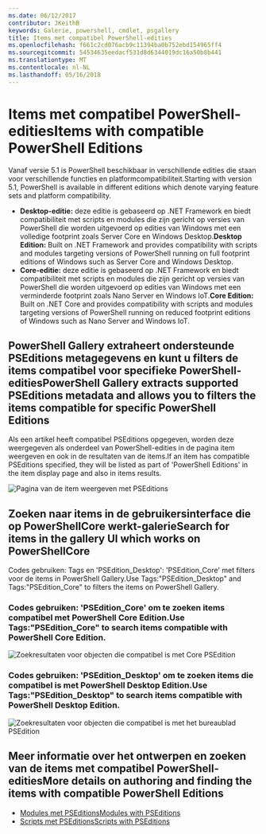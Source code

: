 ```yaml
---
ms.date: 06/12/2017
contributor: JKeithB
keywords: Galerie, powershell, cmdlet, psgallery
title: Items met compatibel PowerShell-edities
ms.openlocfilehash: f661c2cd076acb9c11394ba0b752ebd154965ff4
ms.sourcegitcommit: 54534635eedacf531d8d6344019dc16a50b8b441
ms.translationtype: MT
ms.contentlocale: nl-NL
ms.lasthandoff: 05/16/2018
---
```

# <a name="items-with-compatible-powershell-editions"></a><span data-ttu-id="b89cd-103">Items met compatibel PowerShell-edities</span><span class="sxs-lookup"><span data-stu-id="b89cd-103">Items with compatible PowerShell Editions</span></span>

<span data-ttu-id="b89cd-104">Vanaf versie 5.1 is PowerShell beschikbaar in verschillende edities die staan voor verschillende functies en platformcompatibiliteit.</span><span class="sxs-lookup"><span data-stu-id="b89cd-104">Starting with version 5.1, PowerShell is available in different editions which denote varying feature sets and platform compatibility.</span></span>

- <span data-ttu-id="b89cd-105">**Desktop-editie:** deze editie is gebaseerd op .NET Framework en biedt compatibiliteit met scripts en modules die zijn gericht op versies van PowerShell die worden uitgevoerd op edities van Windows met een volledige footprint zoals Server Core en Windows Desktop.</span><span class="sxs-lookup"><span data-stu-id="b89cd-105">**Desktop Edition:** Built on .NET Framework and provides compatibility with scripts and modules targeting versions of PowerShell running on full footprint editions of Windows such as Server Core and Windows Desktop.</span></span>
- <span data-ttu-id="b89cd-106">**Core-editie:** deze editie is gebaseerd op .NET Framework en biedt compatibiliteit met scripts en modules die zijn gericht op versies van PowerShell die worden uitgevoerd op edities van Windows met een verminderde footprint zoals Nano Server en Windows IoT.</span><span class="sxs-lookup"><span data-stu-id="b89cd-106">**Core Edition:** Built on .NET Core and provides compatibility with scripts and modules targeting versions of PowerShell running on reduced footprint editions of Windows such as Nano Server and Windows IoT.</span></span>

## <a name="powershell-gallery-extracts-supported-pseditions-metadata-and-allows-you-to-filters-the-items-compatible-for-specific-powershell-editions"></a><span data-ttu-id="b89cd-107">PowerShell Gallery extraheert ondersteunde PSEditions metagegevens en kunt u filters de items compatibel voor specifieke PowerShell-edities</span><span class="sxs-lookup"><span data-stu-id="b89cd-107">PowerShell Gallery extracts supported PSEditions metadata and allows you to filters the items compatible for specific PowerShell Editions</span></span>

<span data-ttu-id="b89cd-108">Als een artikel heeft compatibel PSEditions opgegeven, worden deze weergegeven als onderdeel van PowerShell-edities in de pagina item weergeven en ook in de resultaten van de items.</span><span class="sxs-lookup"><span data-stu-id="b89cd-108">If an item has compatible PSEditions specified, they will be listed as part of 'PowerShell Editions' in the item display page and also in items results.</span></span>

![Pagina van de item weergeven met PSEditions](../../Images/ItemDisplayPageWithPSEditions.PNG)

## <a name="search-for-items-in-the-gallery-ui-which-works-on-powershellcore"></a><span data-ttu-id="b89cd-110">Zoeken naar items in de gebruikersinterface die op PowerShellCore werkt-galerie</span><span class="sxs-lookup"><span data-stu-id="b89cd-110">Search for items in the gallery UI which works on PowerShellCore</span></span>

<span data-ttu-id="b89cd-111">Codes gebruiken: Tags en 'PSEdition_Desktop': 'PSEdition_Core' met filters voor de items in PowerShell Gallery.</span><span class="sxs-lookup"><span data-stu-id="b89cd-111">Use Tags:"PSEdition_Desktop" and Tags:"PSEdition_Core" to filters the items on PowerShell Gallery.</span></span>

### <a name="use-tagspseditioncore-to-search-items-compatible-with-powershell-core-edition"></a><span data-ttu-id="b89cd-112">Codes gebruiken: 'PSEdition_Core' om te zoeken items compatibel met PowerShell Core Edition.</span><span class="sxs-lookup"><span data-stu-id="b89cd-112">Use Tags:"PSEdition_Core" to search items compatible with PowerShell Core Edition.</span></span>

![Zoekresultaten voor objecten die compatibel is met Core PSEdition](../../Images/SearchResultsWithPSEditions.PNG)

### <a name="use-tagspseditiondesktop-to-search-items-compatible-with-powershell-desktop-edition"></a><span data-ttu-id="b89cd-114">Codes gebruiken: 'PSEdition_Desktop' om te zoeken items die compatibel is met PowerShell Desktop Edition.</span><span class="sxs-lookup"><span data-stu-id="b89cd-114">Use Tags:"PSEdition_Desktop" to search items compatible with PowerShell Desktop Edition.</span></span>

![Zoekresultaten voor objecten die compatibel is met het bureaublad PSEdition](../../Images/SearchResultsWithPSEdition-Desktop.PNG)

## <a name="more-details-on-authoring-and-finding-the-items-with-compatible-powershell-editions"></a><span data-ttu-id="b89cd-116">Meer informatie over het ontwerpen en zoeken van de items met compatibel PowerShell-edities</span><span class="sxs-lookup"><span data-stu-id="b89cd-116">More details on authoring and finding the items with compatible PowerShell Editions</span></span>

- [<span data-ttu-id="b89cd-117">Modules met PSEditions</span><span class="sxs-lookup"><span data-stu-id="b89cd-117">Modules with PSEditions</span></span>](../../concepts/module-psedition-support.md)
- [<span data-ttu-id="b89cd-118">Scripts met PSEditions</span><span class="sxs-lookup"><span data-stu-id="b89cd-118">Scripts with PSEditions</span></span>](../../concepts/script-psedition-support.md)